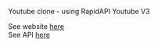 Youtube clone - using RapidAPI Youtube V3

See website [here](https://praw7.github.io/yt-clone/) <br>
See API [here](https://rapidapi.com/ytdlfree/api/youtube-v31)
